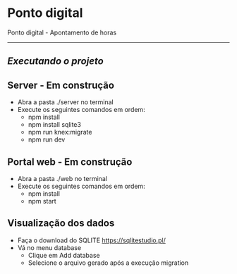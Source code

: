 # Ponto digital

Ponto digital - Apontamento de horas

 ---
 ## *Executando o projeto*

 ## Server - Em construção
   * Abra a pasta ./server no terminal
   * Execute os seguintes comandos em ordem:
      * npm install
      * npm install sqlite3
      * npm run knex:migrate
      * npm run dev

## Portal web - Em construção
   * Abra a pasta ./web no terminal
   * Execute os seguintes comandos em ordem:
      * npm install
      * npm start

## Visualização dos dados
   * Faça o download do SQLITE https://sqlitestudio.pl/
   * Vá no menu database
      * Clique em Add database
      * Selecione o arquivo gerado após a execução migration